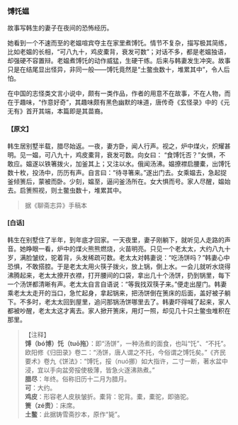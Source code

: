 <script type="text/javascript">
    var head = document.getElementsByTagName('head')[0];
    cssURL = '/public/liao.css';
    linkTag = document.createElement('link');
    linkTag.href = cssURL;
    linkTag.setAttribute('type','text/css');
    linkTag.setAttribute('rel','stylesheet');
    head.appendChild(linkTag);
</script>
### 馎饦媪

故事写韩生的妻子在夜间的恐怖经历。

她看到一个不速而至的老媪喧宾夺主在家里煮馎饦。情节不复杂，描写极其简练，比如老媪的长相，“可八九十，鸡皮橐背，衰发可数”；对话不多，都是老媪独语，却强硬不容置辩。老媪煮馎饦的动作威猛，生硬干练。后来与韩妻发生冲突。故事只是在结尾显出怪异，非同一般——馎饦竟然是“土鳖虫数十，堆累其中”，令人后怕。

在中国的志怪类文言小说中，颇有一类作品，作者的用意不在故事，不在人物，而在于趣味，“作意好奇”，其趣味颇有黑色幽默的味道，唐传奇《玄怪录》中的《元无有》首开其端，本篇即是其苗裔。

#### 【原文】
<section>
韩生居别墅半载，腊尽始返。一夜，妻方卧，闻人行声。视之，炉中煤火，炽耀甚明。见一媪，可八九十，鸡皮橐背，衰发可数。向女曰：
“食馎饦否？”女惧，不敢应。媪遂以铁箸拨火，加釜其上；又注以水。俄闻汤沸。媪撩襟启腰橐，出馎饦数十枚，投汤中，历历有声。自言曰：“待寻箸来。”遂出门去。女乘媪去，急起捉釜倾箦后，蒙被而卧。少刻，媪至，逼问釜汤所在。女大惧而号。家人尽醒，媪始去。启箦照视，则土鳖虫数十，堆累其中。

</section>

> 据《聊斋志异》手稿本

#### [白话]
<aside>

韩生在别墅住了半年，到年底才回家。一天夜里，妻子刚躺下，就听见人走路的声音。她睁眼一看，炉中的煤火熊熊燃烧，火苗明亮。只见一个老太太，大约八九十岁，满脸皱纹，驼着背，头发稀疏可数。老太太对韩妻说：“吃汤饼吗？”韩妻心中恐惧，不敢搭腔。于是老太太用火筷子拨火，放上锅，倒上水。一会儿就听水烧得沸腾起来，老太太撩开衣襟，打开腰间的口袋，拿出几十个汤饼，扔到锅里，每下一个汤饼都清晰有声。老太太自言自语说：“等我找双筷子来。”便走出屋门。韩妻乘老太太走开的当口，急忙起身，拿起锅来，把汤饼倒在箦床的后面，盖好被子躺下。不多时，老太太回到屋里，追问那锅汤饼哪里去了。韩妻吓得喊了起来，家人都被吵醒，老太太这才离去。家人掀开箦床，用灯一照，却见几十只土鳖虫堆积在那里。

</aside>

> 【注释】  
<b>馎（bó博）饦（tuō拖）</b>：即“汤饼”，一种汤煮的面食，也叫“饦”、“不托”。欧阳修《归田录》卷二：“汤饼，唐人谓之不托，今俗谓之馎饦矣。”《齐民要术》卷九《饼法》：“馎饦，挼（nuó挪）如大指许，二寸一断，著水盆中浸，宜以手向盆旁挼使极薄，皆急火逐沸熟煮。”  
<b>腊尽</b>：年终。俗称旧历十二月为腊月。  
<b>可</b>：大约。  
<b>鸡皮</b>：形容老人皮肤皱折。橐背：驼背。橐，橐驼，即骆驼。  
<b>箦（zé责）</b>：床席。  
<b>土鳖</b>：此据铸雪斋抄本，原作“毙”。  
